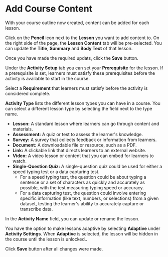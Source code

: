 # Add Course Content

With your course outline now created, content can be added for each lesson.

Click on the **Pencil** icon next to the **Lesson** you want to add content to. On the right side of the page, the **Lesson Content** tab will be pre-selected. You can update the **Title**, **Summary** and **Body Text** of that lesson. 

Once you have made the required updats, click the **Save** button.

Under the **Activity Setup** tab you can set your **Prerequisite** for the lesson. If a prerequisite is set, learners must satisfy these prerequisites before the activity is available to start in the course.

Select a **Requirement** that learners must satisfy before the activity is considered complete.

**Activity Type** lists the different lesson types you can have in a course. You can select a different lesson type by selecting the field next to the type name.
* **Lesson:** A standard lesson where learners can go through content and materials.
* **Assessment:** A quiz or test to assess the learner's knowledge.
* **Survey:** A survey that collects feedback or information from learners.
* **Document:** A downloadable file or resource, such as a PDF.
* **Link:** A clickable link that directs learners to an external website.
* **Video:** A video lesson or content that you can embed for learners to watch.
* **Single-Question Quiz:** A single-question quiz could be used for either a speed typing test or a data capturing test.
	* For a speed typing test, the question could be about typing a sentence or a set of characters as quickly and accurately as possible, with the test measuring typing speed or accuracy.
	* For a data capturing test, the question could involve entering specific information (like text, numbers, or selections) from a given dataset, testing the learner's ability to accurately capture or transcribe data.

In the **Activity Name** field, you can update or rename the lesson.

You have the option to make lessons adaptive by selecting **Adaptive** under **Activity Settings**. When **Adaptive** is selected, the lesson will be hidden in the course until the lesson is unlocked..

Click **Save** button after all changes were made.
